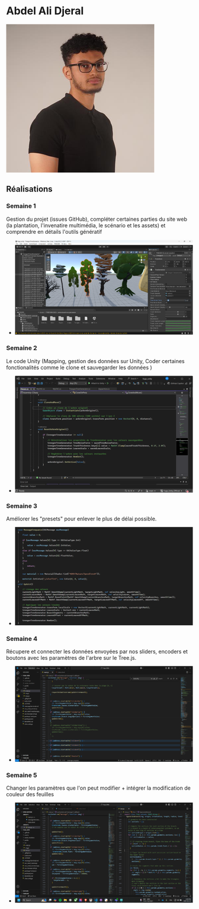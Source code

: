 # Abdel Ali Djeral

 ![Abdel](../../Assets/Images/Membres/abdel_ali_djeral/abdel.png)

 ## Réalisations

 <!-- Une image par semaine de la réalisation dont tu es le plus fier avec une légende -->

### Semaine 1
Gestion du projet (issues GitHub), compléter certaines parties du site web (la plantation, l'invenatire multimédia, le scénario et les assets) et comprendre en détails l'outils génératif
* ![S1 Outil génératif](../../Assets/Images/Membres/matis_labelle/outil_generatif.png)
  
### Semaine 2
Le code Unity (Mapping, gestion des données sur Unity, Coder certaines fonctionalités comme le clone et sauvegarder les données  )
* ![S2 Code Unity](../../Assets/Images/Membres/abdel_ali_djeral/clone-reset.png)

### Semaine 3
Améliorer les "presets" pour enlever le plus de délai possible.
* ![S3 Code Smooth](../../Assets/Images/Membres/abdel_ali_djeral/semaine_3.PNG)

### Semaine 4
Récupere et connecter les données envoyées par nos sliders, encoders et boutons avec les paramètres de l'arbre sur le Tree.js.
* ![S4 Code Tree.js](../../Assets/Images/Membres/abdel_ali_djeral/semaine_4.PNG)

### Semaine 5
Changer les paramètres que l'on peut modifier + intégrer la modification de couleur des feuilles
* ![S5 Changer Couleur](../../Assets/Images/Membres/abdel_ali_djeral/VSC-Arbre-Sem5.png)


